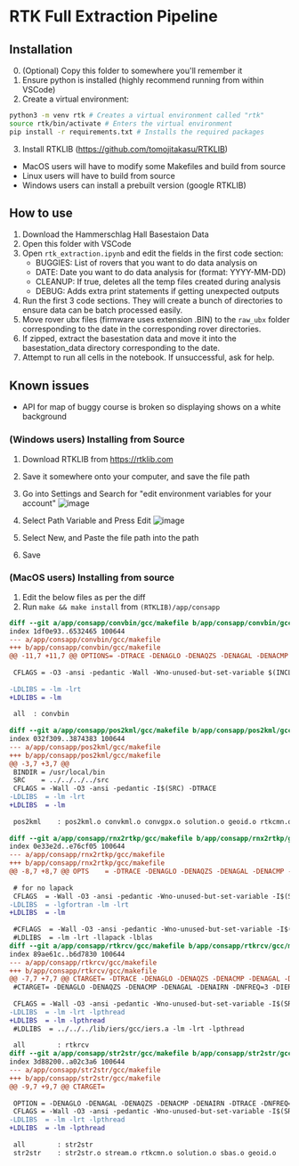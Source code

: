 # RTK Full Extraction Pipeline

## Installation
0. (Optional) Copy this folder to somewhere you'll remember it
1. Ensure python is installed (highly recommend running from within VSCode)
2. Create a virtual environment: 
```bash
python3 -m venv rtk # Creates a virtual environment called "rtk"
source rtk/bin/activate # Enters the virtual environment
pip install -r requirements.txt # Installs the required packages
```
3. Install RTKLIB (https://github.com/tomojitakasu/RTKLIB)
- MacOS users will have to modify some Makefiles and build from source
- Linux users will have to build from source
- Windows users can install a prebuilt version (google RTKLIB)


## How to use
1. Download the Hammerschlag Hall Basestaion Data
2. Open this folder with VSCode
3. Open `rtk_extraction.ipynb` and edit the fields in the first code section:
    - BUGGIES: List of rovers that you want to do data analysis on
    - DATE: Date you want to do data analysis for (format: YYYY-MM-DD)
    - CLEANUP: If true, deletes all the temp files created during analysis
    - DEBUG: Adds extra print statements if getting unexpected outputs
4. Run the first 3 code sections. They will create a bunch of directories to
   ensure data can be batch processed easily.
5. Move rover ubx files (firmware uses extension .BIN) to the `raw_ubx` folder
   corresponding to the date in the corresponding rover directories.
6. If zipped, extract the basestation data and move it into the basestation_data
   directory corresponding to the date.
7. Attempt to run all cells in the notebook. If unsuccessful, ask for help.

## Known issues
- API for map of buggy course is broken so displaying shows on a white background


### (Windows users) Installing from Source
1. Download RTKLIB from https://rtklib.com
2. Save it somewhere onto your computer, and save the file path


3. Go into Settings and Search for "edit environment variables for your account"
![image](https://github.com/user-attachments/assets/33050a8d-ef3f-44f1-80a6-9ed3c0f98d51)

4. Select Path Variable and Press Edit
![image](https://github.com/user-attachments/assets/a440351d-3872-4141-af3c-af6d435dad7b)

5. Select New, and Paste the file path into the path

6. Save



### (MacOS users) Installing from source
1. Edit the below files as per the diff
2. Run `make && make install` from `(RTKLIB)/app/consapp`

```diff
diff --git a/app/consapp/convbin/gcc/makefile b/app/consapp/convbin/gcc/makefile
index 1df0e93..6532465 100644
--- a/app/consapp/convbin/gcc/makefile
+++ b/app/consapp/convbin/gcc/makefile
@@ -11,7 +11,7 @@ OPTIONS= -DTRACE -DENAGLO -DENAQZS -DENAGAL -DENACMP -DENAIRN -DNFREQ=3 -DNEXOBS
 
 CFLAGS = -O3 -ansi -pedantic -Wall -Wno-unused-but-set-variable $(INCLUDE) $(OPTIONS) -g
 
-LDLIBS = -lm -lrt
+LDLIBS = -lm
 
 all  : convbin
 
diff --git a/app/consapp/pos2kml/gcc/makefile b/app/consapp/pos2kml/gcc/makefile
index 032f309..3874383 100644
--- a/app/consapp/pos2kml/gcc/makefile
+++ b/app/consapp/pos2kml/gcc/makefile
@@ -3,7 +3,7 @@
 BINDIR = /usr/local/bin
 SRC    = ../../../../src
 CFLAGS = -Wall -O3 -ansi -pedantic -I$(SRC) -DTRACE
-LDLIBS  = -lm -lrt
+LDLIBS  = -lm
 
 pos2kml    : pos2kml.o convkml.o convgpx.o solution.o geoid.o rtkcmn.o preceph.o
 
diff --git a/app/consapp/rnx2rtkp/gcc/makefile b/app/consapp/rnx2rtkp/gcc/makefile
index 0e33e2d..e76cf05 100644
--- a/app/consapp/rnx2rtkp/gcc/makefile
+++ b/app/consapp/rnx2rtkp/gcc/makefile
@@ -8,7 +8,7 @@ OPTS    = -DTRACE -DENAGLO -DENAQZS -DENAGAL -DENACMP -DENAIRN -DNFREQ=3 -DNEXOB
 
 # for no lapack
 CFLAGS  = -Wall -O3 -ansi -pedantic -Wno-unused-but-set-variable -I$(SRC) $(OPTS)
-LDLIBS  = -lgfortran -lm -lrt
+LDLIBS  = -lm 
 
 #CFLAGS  = -Wall -O3 -ansi -pedantic -Wno-unused-but-set-variable -I$(SRC) -DLAPACK $(OPTS)
 #LDLIBS  = -lm -lrt -llapack -lblas
diff --git a/app/consapp/rtkrcv/gcc/makefile b/app/consapp/rtkrcv/gcc/makefile
index 89ae61c..b6d7830 100644
--- a/app/consapp/rtkrcv/gcc/makefile
+++ b/app/consapp/rtkrcv/gcc/makefile
@@ -7,7 +7,7 @@ CTARGET= -DTRACE -DENAGLO -DENAQZS -DENACMP -DENAGAL -DENAIRN -DNFREQ=3 -DNEXOBS
 #CTARGET= -DENAGLO -DENAQZS -DENACMP -DENAGAL -DENAIRN -DNFREQ=3 -DIERS_MODEL -DSVR_REUSEADDR
 
 CFLAGS = -Wall -O3 -ansi -pedantic -Wno-unused-but-set-variable -I$(SRC) -I.. -DTRACE $(CTARGET) -g
-LDLIBS  = -lm -lrt -lpthread
+LDLIBS  = -lm -lpthread
 #LDLIBS  = ../../../lib/iers/gcc/iers.a -lm -lrt -lpthread
 
 all        : rtkrcv
diff --git a/app/consapp/str2str/gcc/makefile b/app/consapp/str2str/gcc/makefile
index 3d88200..a02c3a6 100644
--- a/app/consapp/str2str/gcc/makefile
+++ b/app/consapp/str2str/gcc/makefile
@@ -9,7 +9,7 @@ CTARGET=
 
 OPTION = -DENAGLO -DENAGAL -DENAQZS -DENACMP -DENAIRN -DTRACE -DNFREQ=3 -DNEXOBS=3 -DSVR_REUSEADDR
 CFLAGS = -Wall -O3 -ansi -pedantic -Wno-unused-but-set-variable -I$(SRC) $(OPTION) $(CTARGET) -g
-LDLIBS  = -lm -lrt -lpthread
+LDLIBS  = -lm -lpthread
 
 all        : str2str
 str2str    : str2str.o stream.o rtkcmn.o solution.o sbas.o geoid.o
```
